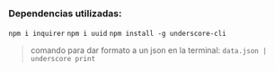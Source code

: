 ### Dependencias utilizadas:
```npm i inquirer```
```npm i uuid```
```npm install -g underscore-cli```
> comando para dar formato a un json en la terminal:  ```data.json | underscore print```
